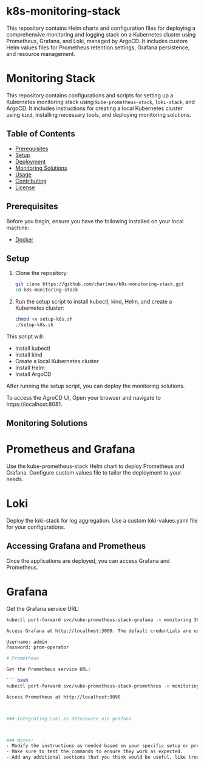 # k8s-monitoring-stack
This repository contains Helm charts and configuration files for deploying a comprehensive monitoring and logging stack on a Kubernetes cluster using Prometheus, Grafana, and Loki, managed by ArgoCD. It includes custom Helm values files for Prometheus retention settings, Grafana persistence, and resource management.

# Monitoring Stack

This repository contains configurations and scripts for setting up a Kubernetes monitoring stack using `kube-prometheus-stack`, `loki-stack`, and ArgoCD. It includes instructions for creating a local Kubernetes cluster using `kind`, installing necessary tools, and deploying monitoring solutions.

## Table of Contents

- [Prerequisites](#prerequisites)
- [Setup](#setup)
- [Deployment](#deployment)
- [Monitoring Solutions](#monitoring-solutions)
- [Usage](#usage)
- [Contributing](#contributing)
- [License](#license)

## Prerequisites

Before you begin, ensure you have the following installed on your local machine:

- [Docker](https://www.docker.com/get-started)

## Setup

1. Clone the repository:

   ```bash
   git clone https://github.com/charlmex/k8s-monitoring-stack.git
   cd k8s-monitoring-stack


2. Run the setup script to install kubectl, kind, Helm, and create a Kubernetes cluster:

   ```bash
   chmod +x setup-k8s.sh
   ./setup-k8s.sh

This script will:

- Install kubectl
- Install kind
- Create a local Kubernetes cluster
- Install Helm
- Install ArgoCD

After running the setup script, you can deploy the monitoring solutions.

To access the AgroCD UI, Open your browser and navigate to https://localhost:8081.


## Monitoring Solutions

# Prometheus and Grafana

Use the kube-prometheus-stack Helm chart to deploy Prometheus and Grafana.
Configure custom values file to tailor the deployment to your needs.

# Loki

Deploy the loki-stack for log aggregation.
Use a custom loki-values.yaml file for your configurations.



## Accessing Grafana and Prometheus

Once the applications are deployed, you can access Grafana and Prometheus.

# Grafana

Get the Grafana service URL:

   ``` bash
   kubectl port-forward svc/kube-prometheus-stack-grafana -n monitoring 3000:80

 Access Grafana at http://localhost:3000. The default credentials are usually:

Username: admin
Password: prom-operator 

# Prometheus

Get the Prometheus service URL:

   ``` bash
   kubectl port-forward svc/kube-prometheus-stack-prometheus -n monitoring 9090:9090

Access Prometheus at http://localhost:9090



### Integrating Loki as datasource oin grafana



### Notes:
- Modify the instructions as needed based on your specific setup or preferences.
- Make sure to test the commands to ensure they work as expected.
- Add any additional sections that you think would be useful, like troubleshooting tips or FAQs.

